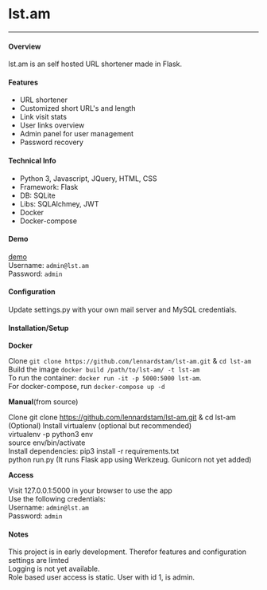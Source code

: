# lst.am
---

#### Overview

lst.am is an self hosted URL shortener made in Flask.

#### Features

  * URL shortener
  * Customized short URL's and length
  * Link visit stats
  * User links overview 
  * Admin panel for user management
  * Password recovery	
	
#### Technical Info

  * Python 3, Javascript, JQuery, HTML, CSS
  * Framework: Flask
  * DB: SQLite
  * Libs: SQLAlchmey, JWT
  * Docker
  * Docker-compose

#### Demo

[demo](https://demo.lst.am/)   
Username: `admin@lst.am`  
Password: `admin`  

#### Configuration

Update settings.py with your own mail server and MySQL credentials.

#### Installation/Setup

**Docker**

Clone `git clone https://github.com/lennardstam/lst-am.git` & `cd lst-am`  
Build the image `docker build /path/to/lst-am/ -t lst-am`  
To run the container: `docker run -it -p 5000:5000 lst-am`.  
For docker-compose, run `docker-compose up -d`  

**Manual**(from source)

Clone git clone https://github.com/lennardstam/lst-am.git & cd  lst-am   
(Optional) Install virtualenv (optional but recommended)  
	virtualenv -p python3 env  
	source env/bin/activate  
Install dependencies: pip3 install -r requirements.txt  
python run.py (It runs Flask app using Werkzeug. Gunicorn not yet added)  

**Access**

Visit 127.0.0.1:5000 in your browser to use the app  
Use the following credentials:  
Username: `admin@lst.am`  
Password: `admin`  
    

#### Notes

This project is in early development. Therefor features and configuration settings are limted  
Logging is not yet available.  
Role based user access is static. User with id 1, is admin.  
